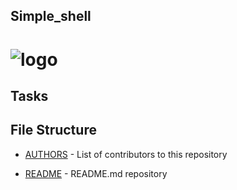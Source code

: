 ## Simple_shell

# ![logo](https://cdn.pixabay.com/photo/2016/01/26/15/57/sea-1162770_960_720.png)

## Tasks
## File Structure
* [AUTHORS](AUTHORS) - List of contributors to this repository

* [README](READMD.md) - README.md repository
